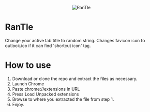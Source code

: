 <p align="center">
  <img src="https://github.com/o92/RanTle/blob/master/images/logo.png" alt="RanTle"/>
</p>

# RanTle
Change your active tab title to random string. Changes favicon icon to outlook.ico if it can find 'shortcut icon' tag.

# How to use
1. Download or clone the repo and extract the files as necessary.
2. Launch Chrome
3. Paste chrome://extensions in URL
4. Press Load Unpacked extensions
5. Browse to where you extracted the file from step 1. 
6. Enjoy.  

